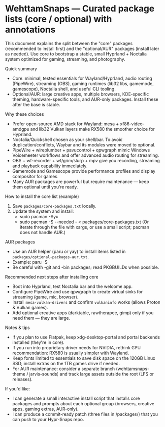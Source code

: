 # WehttamSnaps — Curated package lists (core / optional) with annotations

This document explains the split between the "core" packages (recommended to install first)
and the "optional/AUR" packages (install later as needed). Use core to bootstrap a stable,
small Hyprland + Noctalia system optimized for gaming, streaming, and photography.

Quick summary
- Core: minimal, tested essentials for Wayland/Hyprland, audio routing (PipeWire), streaming (OBS), gaming runtimes (lib32 libs, gamemode, gamescope), Noctalia shell, and useful CLI tooling.
- Optional/AUR: large creative apps, multiple browsers, KDE-specific theming, hardware-specific tools, and AUR-only packages. Install these after the base is stable.

Why these choices
- Prefer open-source AMD stack for Wayland: mesa + xf86-video-amdgpu and lib32 Vulkan layers make RX580 the smoother choice for Hyprland.
- Noctalia/Quickshell chosen as your shell/bar. To avoid duplication/conflicts, Waybar and its modules were moved to optional.
- PipeWire + wireplumber + pavucontrol + qpwgraph mimic Windows Voicemeeter workflows and offer advanced audio routing for streaming.
- OBS + wf-recorder + wf/grim/slurp + mpv give you recording, streaming and playback capability immediately.
- Gamemode and Gamescope provide performance profiles and display compositor for games.
- Many AUR packages are powerful but require maintenance — keep them optional until you're ready.

How to install the core list (example)
1. Save `packages/core-packages.txt` locally.
2. Update the system and install:
   - sudo pacman -Syu
   - sudo pacman -S --needed - < packages/core-packages.txt
   (Or iterate through the file with xargs, or use a small script; pacman does not handle AUR.)

AUR packages
- Use an AUR helper (paru or yay) to install items listed in `packages/optional-packages-aur.txt`.
- Example: paru -S <package-name>
- Be careful with -git and -bin packages; read PKGBUILDs when possible.

Recommended next steps after installing core
- Boot into Hyprland, test Noctalia bar and the welcome app.
- Configure PipeWire and use qpwgraph to create virtual sinks for streaming (game, mic, browser).
- Install `mesa-vulkan-drivers` and confirm `vulkaninfo` works (allows Proton & Vulkan games).
- Add optional creative apps (darktable, rawtherapee, gimp) only if you need them — they are large.

Notes & tips
- If you plan to use Flatpak, keep xdg-desktop-portal and portal backends installed (they're in core).
- If you run into proprietary driver needs for NVIDIA, rethink GPU recommendation: RX580 is usually simpler with Wayland.
- Keep fonts limited to essentials to save disk space on the 120GB Linux SSD; install extras on the 1TB games drive if needed.
- For AUR maintenance: consider a separate branch (wehttamsnaps-theme / jarvis-sounds) and track large assets outside the root (LFS or releases).

If you'd like:
- I can generate a small interactive install script that installs core packages and prompts about each optional group (browsers, creative apps, gaming extras, AUR-only).
- I can produce a commit-ready patch (three files in /packages/) that you can push to your Hypr-Snaps repo.
